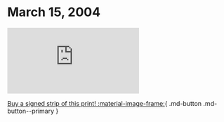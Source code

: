 # March 15, 2004

![](https://www.achewood.com/comic.php?date=03152004)

[Buy a signed strip of this print! :material-image-frame:](https://achewood-holiday-pop-up.myshopify.com/products/strip#03152004){ .md-button .md-button--primary }
